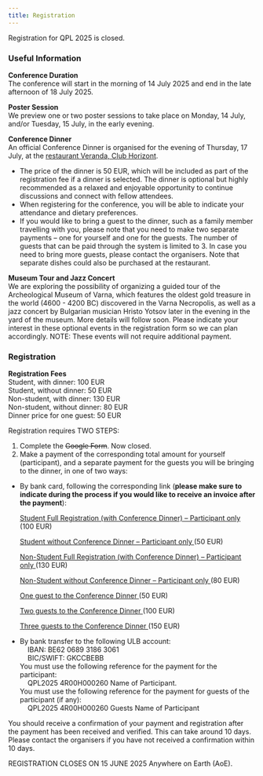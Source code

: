 ```yaml
---
title: Registration
---
```


Registration for QPL 2025 is closed.


### Useful Information

**Conference Duration**  
The conference will start in the morning of 14 July 2025 and end in the late afternoon of 18 July 2025. 

**Poster Session**  
We preview one or two poster sessions to take place on Monday, 14 July, and/or Tuesday, 15 July, in the early evening. 

**Conference Dinner**  
An official Conference Dinner is organised for the evening of Thursday, 17 July, at the [restaurant Veranda, Club Horizont](https://www.horizont.bg/en/veranda-2/). 
- The price of the dinner is 50 EUR, which will be included as part of the registration fee if a dinner is selected. The dinner is optional but highly recommended as a relaxed and enjoyable opportunity to continue discussions and connect with fellow attendees.  
- When registering for the conference, you will be able to indicate your attendance and dietary preferences.  
- If you would like to bring a guest to the dinner, such as a family member travelling with you, please note that you need to make two separate payments – one for yourself and one for the guests. The number of guests that can be paid through the system is limited to 3. In case you need to bring more guests, please contact the organisers. Note that separate dishes could also be purchased at the restaurant.

**Museum Tour and Jazz Concert**  
We are exploring the possibility of organizing a guided tour of the Archeological Museum of Varna, which features the oldest gold treasure in the world (4600 - 4200 BC) discovered in the Varna Necropolis, as well as a jazz concert by Bulgarian musician Hristo Yotsov later in the evening in the yard of the museum. More details will follow soon. Please indicate your interest in these optional events in the registration form so we can plan accordingly. NOTE: These events will not require additional payment.


### Registration

**Registration Fees**  
Student, with dinner: 100 EUR  
Student, without dinner: 50 EUR  
Non-student, with dinner: 130 EUR  
Non-student, without dinner: 80 EUR  
Dinner price for one guest: 50 EUR  


Registration requires TWO STEPS:

1. Complete the ~~Google Form~~. Now closed.
2. Make a payment of the corresponding total amount for yourself (participant), and a separate payment for the guests you will be bringing to the dinner, in one of two ways: 
  - By bank card, following the corresponding link (**please make sure to indicate during the process if you would like to receive an invoice after the payment**):
    
    <a href="https://register.event.ulb.be/events/QPL2025-st/" target="_blank"> Student Full Registration (with Conference Dinner) – Participant only </a> (100 EUR) 

    <a href="https://register.event.ulb.be/events/QPL2025-swcd/" target="_blank"> Student without Conference Dinner – Participant only </a> (50 EUR)

    <a href="https://register.event.ulb.be/events/QPL2025-ns/" target="_blank"> Non-Student Full Registration (with Conference Dinner) – Participant only </a> (130 EUR)

    <a href="https://register.event.ulb.be/events/QPL2025-nswcd/" target="_blank"> Non-Student without Conference Dinner – Participant only </a> (80 EUR) 

    <a href="https://register.event.ulb.be/events/QPL2025-1G/" target="_blank"> One guest to the Conference Dinner </a> (50 EUR)

    <a href="https://register.event.ulb.be/events/QPL2025-2G/" target="_blank"> Two guests to the Conference Dinner </a> (100 EUR)

    <a href="https://register.event.ulb.be/events/QPL2025-3G/" target="_blank"> Three guests to the Conference Dinner </a> (150 EUR)

  - By bank transfer to the following ULB account:  
  &nbsp; &nbsp; IBAN: ​​BE62 0689 3186 3061  
  &nbsp; &nbsp; BIC/SWIFT: GKCCBEBB  
  You must use the following reference for the payment for the participant:  
  &nbsp; &nbsp; QPL2025 4R00H000260 Name of Participant.  
  You must use the following reference for the payment for guests of the participant (if any):  
  &nbsp; &nbsp; QPL2025 4R00H000260 Guests Name of Participant

You should receive a confirmation of your payment and registration after the payment has been received and verified. This can take around 10 days. Please contact the organisers if you have not received a confirmation within 10 days. 

REGISTRATION CLOSES ON 15 JUNE 2025 Anywhere on Earth (AoE). 
